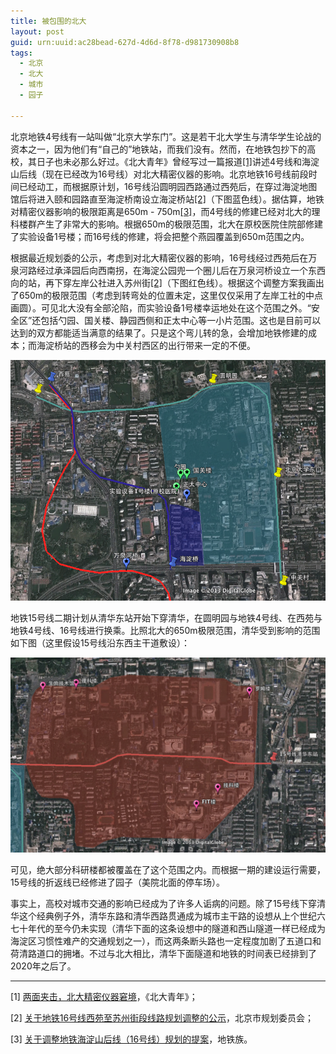 ```yaml
---
title: 被包围的北大 
layout: post
guid: urn:uuid:ac28bead-627d-4d6d-8f78-d981730908b8
tags:
  - 北京
  - 北大
  - 城市
  - 园子
  
---
```


北京地铁4号线有一站叫做“北京大学东门”。这是若干北大学生与清华学生论战的资本之一，因为他们有“自己的”地铁站，而我们没有。然而，在地铁包抄下的高校，其日子也未必那么好过。《北大青年》曾经写过一篇报道[[1]](http://rrurl.cn/9Cobi7)讲述4号线和海淀山后线（现在已经改为16号线）对北大精密仪器的影响。北京地铁16号线前段时间已经动工，而根据原计划，16号线沿圆明园西路通过西苑后，在穿过海淀地图馆后将进入颐和园路直至海淀桥南设立海淀桥站[[2]](http://rrurl.cn/2jprtj)（下图蓝色线）。据估算，地铁对精密仪器影响的极限距离是650m - 750m[[3]](http://rrurl.cn/94wQmi)，而4号线的修建已经对北大的理科楼群产生了非常大的影响。根据650m的极限范围，北大在原校医院住院部修建了实验设备1号楼；而16号线的修建，将会把整个燕园覆盖到650m范围之内。

根据最近规划委的公示，考虑到对北大精密仪器的影响，16号线经过西苑后在万泉河路经过承泽园后向西南拐，在海淀公园兜一个圈儿后在万泉河桥设立一个东西向的站，再下穿左岸公社进入苏州街[[2]](http://rrurl.cn/2jprtj)（下图红色线）。根据这个调整方案我画出了650m的极限范围（考虑到转弯处的位置未定，这里仅仅采用了左岸工社的中点画圆）。可见北大没有全部沦陷，而实验设备1号楼幸运地处在这个范围之外。“安全区”还包括勺园、国关楼、静园西侧和正太中心等一小片范围。这也是目前可以达到的双方都能适当满意的结果了。只是这个弯儿转的急，会增加地铁修建的成本；而海淀桥站的西移会为中关村西区的出行带来一定的不便。

![PKU-Subway](/media/images/PKU-Subway.png)

地铁15号线二期计划从清华东站开始下穿清华，在圆明园与地铁4号线、在西苑与地铁4号线、16号线进行换乘。比照北大的650m极限范围，清华受到影响的范围如下图（这里假设15号线沿东西主干道敷设）：

![THU-Subway](/media/images/THU-Subway.png)

可见，绝大部分科研楼都被覆盖在了这个范围之内。而根据一期的建设运行需要，15号线的折返线已经修进了园子（美院北面的停车场）。

事实上，高校对城市交通的影响已经成为了许多人诟病的问题。除了15号线下穿清华这个经典例子外，清华东路和清华西路贯通成为城市主干路的设想从上个世纪六七十年代的至今仍未实现（清华下面的这条设想中的隧道和西山隧道一样已经成为海淀区习惯性难产的交通规划之一），而这两条断头路也一定程度加剧了五道口和荷清路道口的拥堵。不过与北大相比，清华下面隧道和地铁的时间表已经排到了2020年之后了。

---

[1] [两面夹击，北大精密仪器窘境](http://rrurl.cn/9Cobi7)，《北大青年》；

[2] [关于地铁16号线西苑至苏州街段线路规划调整的公示](http://rrurl.cn/2jprtj)，北京市规划委员会；

[3] [关于调整地铁海淀山后线（16号线）规划的提案](http://rrurl.cn/94wQmi)，地铁族。